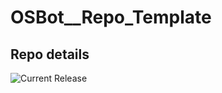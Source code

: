 # OSBot__Repo_Template

## Repo details

![Current Release](https://img.shields.io/badge/release-v0.14.9-blue)
